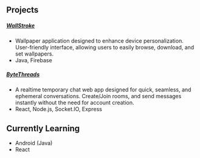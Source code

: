 ## Projects

##### [WallStroke](https://play.google.com/store/apps/details?id=com.appy.wallstroke)
- Wallpaper application designed to enhance device personalization. User-friendly interface, allowing users to easily browse, download, and set wallpapers.
- Java, Firebase
##### [ByteThreads](https://bytethreads.web.app)
- A realtime temporary chat web app designed for quick, seamless, and ephemeral conversations. Create/Join rooms, and send messages instantly without the need for account creation.
- React, Node.js, Socket.IO, Express


## Currently Learning
- Android (Java)
- React
